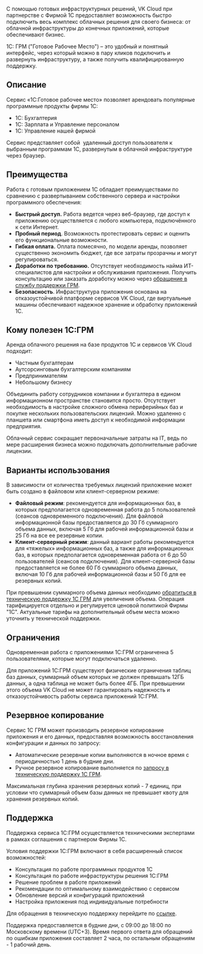 С помощью готовых инфраструктурных решений, VK Cloud при партнерстве с Фирмой 1С предоставляет возможность быстро подключить весь комплекс облачных решения для своего бизнеса: от облачной инфраструктуры до конечных приложений, которые обеспечивают бизнес.

1С: ГРМ ("Готовое Рабочее Место") – это удобный и понятный интерфейс, через который можно в пару кликов подключить и развернуть инфраструктуру, а также получить квалифицированную поддержку.

## Описание

Сервис «1С:Готовое рабочее место» позволяет арендовать популярные программные продукты фирмы 1С:

- 1С: Бухгалтерия
- 1С: Зарплата и Управление персоналом
- 1С: Управление нашей фирмой

Сервис представляет собой  удаленный доступ пользователя к выбранным программам 1С, развернутым в облачной инфраструктуре через браузер.

## Преимущества

Работа с готовым приложением 1С обладает преимуществами по сравнению с развертыванием собственного сервера и настройки программного обеспечения:

- **Быстрый доступ.** Работа ведется через веб-браузер, где доступ к приложению осуществляется с любого компьютера, подключённого к сети Интернет.
- **Пробный период**. Возможность протестировать сервис и оценить его функциональные возможности.
- **Гибкая оплата.** Оплата помесячно, по модели аренды, позволяет существенно экономить бюджет, где все затраты прозрачны и могут регулироваться.
- **Доработки по требованию.** Отсутствует необходимость найма ИТ-специалистов для настройки и обслуживания приложения. Получить консультацию или заказать доработку можно через [обращение в службу поддержки ГРМ](mailto:support.1c.grm@mcs.mail.ru).
- **Безопасность**. Инфраструктура приложения основана на отказоустойчивой платформе сервисов VK Cloud, где виртуальные машины обеспечивают надежное хранение и обработку приложений 1С.

## Кому полезен 1С:ГРМ

Аренда облачного решения на базе продуктов 1С и сервисов VK Cloud подходит:

- Частным бухгалтерам
- Аутсорсинговым бухгалтерским компаниям
- Предпринимателям
- Небольшому бизнесу

Объединить работу сотрудников компании и бухгалтера в едином информационном пространстве становится просто. Отсутствует необходимость в настройке сложного обмена периферийных баз и покупке нескольких пользовательских лицензий. Можно удаленно с планшета или смартфона иметь доступ к необходимой информации предприятия.

Облачный сервис сокращает первоначальные затраты на IT, ведь по мере расширения бизнеса можно подключать дополнительные рабочие лицензии.

## Варианты использования

В зависимости от количества требуемых лицензий приложение может быть создано в файловом или клиент-серверном режиме:

- **Файловый режим**: рекомендуется для информационных баз, в которых предполагается одновременная работа до 5 пользователей (сеансов одновременного подключения). Для файловой информационной базы предоставляется до 30 Гб суммарного объема данных, включая 5 Гб для рабочей информационной базы и 25 Гб на все ее резервные копии.
- **Клиент-серверный режим**: данный вариант работы рекомендуется для «тяжелых» информационных баз, а также для информационных баз, в которых предполагается одновременная работа от 6 до 50 пользователей (сеансов подключения). Для клиент-серверной базы предоставляется не более 60 Гб суммарного объема данных, включая 10 Гб для рабочей информационной базы и 50 Гб для ее резервных копий.

<info>

При превышении суммарного объема данных необходимо [обратиться в техническую поддержку 1С ГРМ](mailto:support.1c.grm@mcs.mail.ru) для увеличения объема. Операция тарифицируется отдельно и регулируется ценовой политикой Фирмы "1С". Актуальные тарифы на дополнительный объем места можно уточнить у технической поддержки.

</info>

## Ограничения

Одновременная работа с приложениями 1С:ГРМ ограниченна 5 пользователями, которые могут подключаться удаленно.

Для приложений 1С:ГРМ существуют физические ограничения таблиц баз данных, суммарный объем которых не должен превышать 12ГБ данных, а одна таблица не может быть более 4ГБ. При превышении этого объема VK Cloud не может гарантировать надежность и отказоустойчивость работы сервиса приложений 1С:ГРМ.

## Резервное копирование

Сервис 1С ГРМ может производить резервное копирование приложения и его данных, предоставляя возможность восстановления конфигурации и данных по запросу:

- Автоматические резервные копии выполняются в ночное время с периодичностью 1 день в будние дни.
- Ручное резервное копирование выполняется по [запросу в техническую поддержку 1С ГРМ](mailto:support.1c.grm@mcs.mail.ru).

Максимальная глубина хранения резервных копий - 7 единиц, при условии что суммарный объем базы данных не превышает квоту для хранения резервных копий.

## Поддержка

Поддержка сервиса 1С:ГРМ осуществляется техническими экспертами в рамках соглашения с партнером Фирмы 1С.

Условия поддержки 1С:ГРМ включают в себя расширенный список возможностей:

- Консультация по работе программных продуктов 1С
- Консультация по работе инфраструктуры решения 1С:ГРМ
- Решение проблем в работе приложений
- Рекомендации по оптимальному взаимодействию с сервисом
- Обновление версий и конфигураций приложений
- Настройка приложения под индивидуальные потребности

Для обращения в техническую поддержку перейдите по [ссылке](/ru/contacts).

Поддержка предоставляется в будние дни, с 09:00 до 18:00 по Московскому времени (UTC+3). Время первого ответа для обращений по ошибкам приложения составляет 2 часа, по остальным обращениям - 1 рабочий день.
